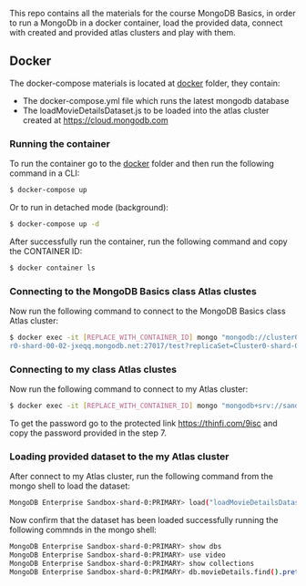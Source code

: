This repo contains all the  materials for the course MongoDB Basics, in order to run a MongoDb in a docker container, load the provided data, connect with created and provided atlas clusters and play with them.

## Docker

The docker-compose materials is located at [docker](docker/) folder, they contain:
- The docker-compose.yml file which runs the latest mongodb database
- The loadMovieDetailsDataset.js to be loaded into the atlas cluster created at https://cloud.mongodb.com

### Running the container

To run the container go to the [docker](docker/) folder and then run the following command in a CLI:

```bash
$ docker-compose up
```

Or to run in detached mode (background):

```bash
$ docker-compose up -d
```

After successfully run the container, run the following command and copy the CONTAINER ID:

```bash
$ docker container ls
```

### Connecting to the MongoDB Basics class Atlas clustes

Now run the following command to connect to the MongoDB Basics class Atlas cluster:

```bash
$ docker exec -it [REPLACE_WITH_CONTAINER_ID] mongo "mongodb://cluster0-shard-00-00-jxeqq.mongodb.net:27017,cluster0-shard-00-01-jxeqq.mongodb.net:27017,cluste
r0-shard-00-02-jxeqq.mongodb.net:27017/test?replicaSet=Cluster0-shard-0" --authenticationDatabase admin --ssl --username m001-student --password m001-mongodb-basics
 ```

### Connecting to my class Atlas clustes

Now run the following command to connect to my Atlas cluster:

```bash
$ docker exec -it [REPLACE_WITH_CONTAINER_ID] mongo "mongodb+srv://sandbox-4cvi6.mongodb.net/test" --username m001-student --password [REPLACE_WITH_PASSWORD]
 ```

 To get the password go to the protected link https://thinfi.com/9isc and copy the password provided in the step 7.

 ### Loading provided dataset to the my Atlas cluster

After connect to my Atlas cluster, run the following command from the mongo shell to load the dataset:

```bash
MongoDB Enterprise Sandbox-shard-0:PRIMARY> load("loadMovieDetailsDataset.js")
 ```

Now confirm that the dataset has been loaded successfully running the following commnds in the mongo shell:

```bash
MongoDB Enterprise Sandbox-shard-0:PRIMARY> show dbs
MongoDB Enterprise Sandbox-shard-0:PRIMARY> use video
MongoDB Enterprise Sandbox-shard-0:PRIMARY> show collections
MongoDB Enterprise Sandbox-shard-0:PRIMARY> db.movieDetails.find().pretty()
```